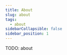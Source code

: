 ```yaml
---
title: About
slug: about
tags:
  - about
sidebarCollapsible: false
sidebar_position: 1
---
```


TODO: about